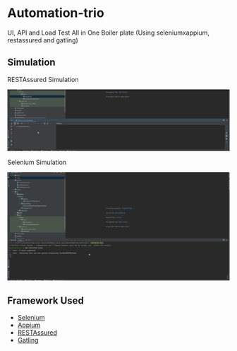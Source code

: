# Automation-trio
UI, API and Load Test All in One Boiler plate (Using seleniumxappium, restassured and gatling)

## Simulation
RESTAssured Simulation

![API](screens/API.gif)

Selenium Simulation

![UI](screens/ui.gif)

## Framework Used

- [Selenium](https://www.selenium.dev/)
- [Appium](https://appium.io/)
- [RESTAssured](https://rest-assured.io/)
- [Gatling](https://gatling.io/)




